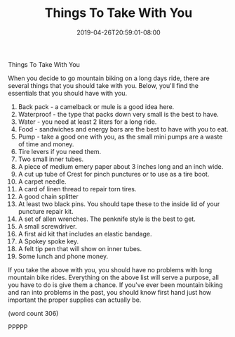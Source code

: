 ﻿---
title: "Things To Take With You"
date: 2019-04-26T20:59:01-08:00
description: "Mountain Biking Tips for Web Success"
featured_image: "/images/Mountain Biking.jpg"
tags: ["Mountain Biking"]
---

Things To Take With You

When you decide to go mountain biking on a long days
ride, there are several things that you should take
with you.  Below, you'll find the essentials that 
you should have with you.

1.  Back pack - a camelback or mule is a good idea here.
2.  Waterproof - the type that packs down very small is
the best to have.
3.  Water - you need at least 2 liters for a long ride.
4.  Food - sandwiches and energy bars are the best to 
have with you to eat.
5.  Pump - take a good one with you, as the small mini
pumps are a waste of time and money.
6.  Tire levers if you need them.
7.  Two small inner tubes.
8.  A piece of medium emery paper about 3 inches long
and an inch wide.
9.  A cut up tube of Crest for pinch punctures or to use 
as a tire boot.
10.  A carpet needle.
11.  A card of linen thread to repair torn tires.
12.  A good chain splitter
13.  At least two black pins.  You should tape these
to the inside lid of your puncture repair kit.
14.  A set of allen wrenches.  The penknife style is
the best to get.
15.  A small screwdriver.
16.  A first aid kit that includes an elastic bandage.
17.  A Spokey spoke key.
18.  A felt tip pen that will show on inner tubes.
19.  Some lunch and phone money.

If you take the above with you, you should have no 
problems with long mountain bike rides.  Everything on
the above list will serve a purpose, all you have to do 
is give them a chance.  If you've ever been mountain
biking and ran into problems in the past, you should
know first hand just how important the proper supplies
can actually be.

(word count 306)

PPPPP
